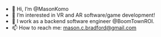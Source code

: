 - 👋 Hi, I’m @MasonKomo
- 👀 I’m interested in VR and AR software/game development!
- 🌱 I work as a backend software engineer @BoomTownROI.
- 📫 How to reach me: mason.c.bradford@gmail.com

<!---
MasonKomo/MasonKomo is a ✨ special ✨ repository because its `README.md` (this file) appears on your GitHub profile.
You can click the Preview link to take a look at your changes.
--->
